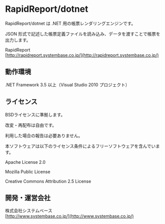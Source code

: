 RapidReport/dotnet
==================
RapidReport/dotnet は .NET 用の帳票レンダリングエンジンです。

JSON 形式で記述した帳票定義ファイルを読み込み、データを渡すことで帳票を出力します。

RapidReport  
[http://rapidreport.systembase.co.jp/](http://rapidreport.systembase.co.jp/)

動作環境
-------
.NET Framework 3.5 以上（Visual Studio 2010 プロジェクト）

ライセンス
-------
BSDライセンスに準拠します。

改変・再配布は自由です。

利用した場合の報告は必要ありません。

本ソフトウェアは以下のライセンス条件によるフリーソフトウェアを含んでいます。

Apache License 2.0

Mozilla Public License

Creative Commons Attribution 2.5 License

開発・運営会社
-------
株式会社システムベース  
[http://www.systembase.co.jp/](http://www.systembase.co.jp/)